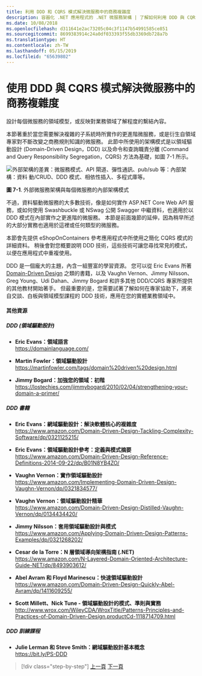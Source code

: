 ```yaml
---
title: 利用 DDD 和 CQRS 模式解決微服務中的商務複雜度
description: 容器化 .NET 應用程式的 .NET 微服務架構 | 了解如何利用 DDD 與 CQRS 模式解決複雜的商業案例
ms.date: 10/08/2018
ms.openlocfilehash: d311641e2ac73205c04c3f1147b54991585ce851
ms.sourcegitcommit: 8699383914c24a0df033393f55db3369db728a7b
ms.translationtype: HT
ms.contentlocale: zh-TW
ms.lasthandoff: 05/15/2019
ms.locfileid: "65639802"
---
```

# <a name="tackle-business-complexity-in-a-microservice-with-ddd-and-cqrs-patterns"></a>使用 DDD 與 CQRS 模式解決微服務中的商務複雜度

設計每個微服務的領域模型，或反映對業務領域了解程度的繫結內容。

本節著重於當您需要解決複雜的子系統時所實作的更進階微服務，或是衍生自領域專家對不斷改變之商務規則知識的微服務。 此節中所使用的架構模式是以領域驅動設計 (Domain-Driven Design，DDD) 以及命令和查詢職責分離 (Command and Query Responsibility Segregation，CQRS) 方法為基礎，如圖 7-1 所示。

![外部架構的差異：微服務模式、API 閘道、彈性通訊、pub/sub 等：內部架構：資料 動/CRUD、DDD 模式、相依性插入、多程式庫等。](./media/image1.png)

**圖 7-1**. 外部微服務架構與每個微服務的內部架構模式

不過，資料驅動微服務的大多數技術，像是如何實作 ASP.NET Core Web API 服務，或如何使用 Swashbuckle 或 NSwag 公開 Swagger 中繼資料，也適用於以 DDD 模式在內部實作之更進階的微服務。 本節是前面幾節的延伸，因為稍早所述的大部分實務也適用於這裡或任何類型的微服務。

本節會先提供 eShopOnContainers 參考應用程式中所使用之簡化 CQRS 模式的詳細資料。 稍後會對您概要說明 DDD 技術，這些技術可讓您尋找常見的模式，以便在應用程式中重複使用。

DDD 是一個龐大的主題，內含一組豐富的學習資源。 您可以從 Eric Evans 所著 [Domain-Driven Design](https://domainlanguage.com/ddd/) 之類的書籍，以及 Vaughn Vernon、Jimmy Nilsson、Greg Young、Udi Dahan、Jimmy Bogard 和許多其他 DDD/CQRS 專家所提供的其他教材開始著手。 但最重要的是，您需要試著了解如何在專家協助下，將來自交談、白板與領域模型課程的 DDD 技術，應用在您的實體業務領域中。

#### <a name="additional-resources"></a>其他資源

##### <a name="ddd-domain-driven-design"></a>DDD (領域驅動設計)

- **Eric Evans：領域語言** \
  <https://domainlanguage.com/>

- **Martin Fowler：領域驅動設計** \
  <https://martinfowler.com/tags/domain%20driven%20design.html>

- **Jimmy Bogard：加強您的領域：初階** \
  <https://lostechies.com/jimmybogard/2010/02/04/strengthening-your-domain-a-primer/>

##### <a name="ddd-books"></a>DDD 書籍

- **Eric Evans：網域驅動設計：解決軟體核心的複雜度** \
  <https://www.amazon.com/Domain-Driven-Design-Tackling-Complexity-Software/dp/0321125215/>

- **Eric Evans：領域驅動設計參考：定義與模式摘要** \
  <https://www.amazon.com/Domain-Driven-Design-Reference-Definitions-2014-09-22/dp/B01N8YB4ZO/>

- **Vaughn Vernon：實作領域驅動設計**  \
  <https://www.amazon.com/Implementing-Domain-Driven-Design-Vaughn-Vernon/dp/0321834577/>

- **Vaughn Vernon：領域驅動設計精華** \
  <https://www.amazon.com/Domain-Driven-Design-Distilled-Vaughn-Vernon/dp/0134434420/>

- **Jimmy Nilsson：套用領域驅動設計與模式** \
  <https://www.amazon.com/Applying-Domain-Driven-Design-Patterns-Examples/dp/0321268202/>

- **Cesar de la Torre：N 層領域導向架構指南 (.NET)** \
  <https://www.amazon.com/N-Layered-Domain-Oriented-Architecture-Guide-NET/dp/8493903612/>

- **Abel Avram 和 Floyd Marinescu：快速領域驅動設計** \
  <https://www.amazon.com/Domain-Driven-Design-Quickly-Abel-Avram/dp/1411609255/>

- **Scott Millett、Nick Tune - 領域驅動設計的模式、準則與實務** \
  <http://www.wrox.com/WileyCDA/WroxTitle/Patterns-Principles-and-Practices-of-Domain-Driven-Design.productCd-1118714709.html>

##### <a name="ddd-training"></a>DDD 訓練課程

- **Julie Lerman 和 Steve Smith：網域驅動設計基本概念** \
  <https://bit.ly/PS-DDD>

>[!div class="step-by-step"]
>[上一頁](../multi-container-microservice-net-applications/implement-api-gateways-with-ocelot.md)
>[下一頁](apply-simplified-microservice-cqrs-ddd-patterns.md)
